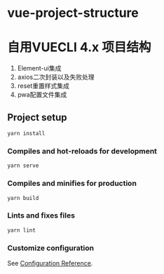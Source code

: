 # vue-project-structure

# 自用VUECLI 4.x 项目结构
1. Element-ui集成
2. axios二次封装以及失败处理
3. reset重置样式集成
4. pwa配置文件集成

## Project setup
```
yarn install
```

### Compiles and hot-reloads for development
```
yarn serve
```

### Compiles and minifies for production
```
yarn build
```

### Lints and fixes files
```
yarn lint
```

### Customize configuration
See [Configuration Reference](https://cli.vuejs.org/config/).
